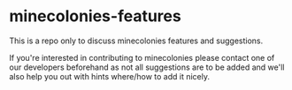 # minecolonies-features
This is a repo only to discuss minecolonies features and suggestions. 

If you're interested in contributing to minecolonies please contact one of our developers beforehand as not all suggestions are to be added and we'll also help you out with hints where/how to add it nicely.
